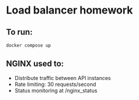 # Load balancer homework

## To run:

```bash
docker compose up
```

## NGINX used to:

- Distribute traffic between API instances
- Rate limiting: 30 requests/second
- Status monitoring at /nginx_status
